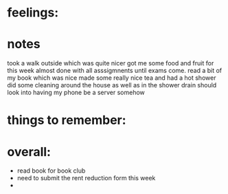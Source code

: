 # feelings:

# notes
took a walk outside which was quite nicer
got me some food and fruit for this week 
almost done with all asssigmnents until exams come.
read a bit of my book which was nice
made some really nice tea and had a hot shower 
did some cleaning around the house as well as in the shower drain
should look into having my phone be a server somehow

# things to remember: 

# overall:
 
- read book for book club  
- need to submit the rent reduction form this week 
- 
